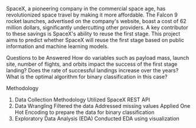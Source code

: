 SpaceX, a pioneering company in the commercial space age, has revolutionized space travel by making it more affordable. The Falcon 9 rocket launches, advertised on the company's website, boast a cost of 62 million dollars, significantly undercutting other providers. A key contributor to these savings is SpaceX's ability to reuse the first stage. This project aims to predict whether SpaceX will reuse the first stage based on public information and machine learning models.

Questions to be Answered
How do variables such as payload mass, launch site, number of flights, and orbits impact the success of the first stage landing?
Does the rate of successful landings increase over the years?
What is the optimal algorithm for binary classification in this case?

Methodology
1. Data Collection Methodology
Utilized SpaceX REST API
2. Data Wrangling
Filtered the data
Addressed missing values
Applied One Hot Encoding to prepare the data for binary classification
3. Exploratory Data Analysis (EDA)
Conducted EDA using visualization
